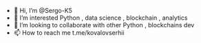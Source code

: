 - 👋 Hi, I’m @Sergo-K5
- 👀 I’m interested Python , data science , blockchain , analytics
- 💞️ I’m looking to collaborate with other Python , blockchains dev
- 📫 How to reach me t.me/kovalovserhii

<!---
Sergo-K5/Sergo-K5 is a ✨ special ✨ repository because its `README.md` (this file) appears on your GitHub profile.
You can click the Preview link to take a look at your changes.
--->

